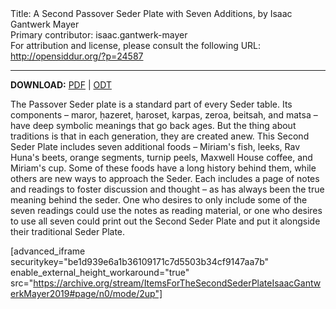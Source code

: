 <html>
<head></head>
<body>
Title: A Second Passover Seder Plate with Seven Additions, by Isaac Gantwerk Mayer<br />
Primary contributor: isaac.gantwerk-mayer<br />
For attribution and license, please consult the following URL: <a href="http://opensiddur.org/?p=24587">http://opensiddur.org/?p=24587</a>
<p />
<hr />

<strong>DOWNLOAD:</strong> <a href="https://archive.org/download/ItemsForTheSecondSederPlateIsaacGantwerkMayer2019/Items%20for%20the%20Second%20Seder%20Plate%20%28Isaac%20Gantwerk%20Mayer%202019%29.pdf">PDF</a> | <a href="https://archive.org/download/ItemsForTheSecondSederPlateIsaacGantwerkMayer2019/Items%20for%20the%20Second%20Seder%20Plate%20%28Isaac%20Gantwerk%20Mayer%202019%29.odt">ODT</a>

The Passover Seder plate is a standard part of every Seder table. Its components – maror, ḥazeret, ḥaroset, karpas, zeroa, beitsah, and matsa – have deep symbolic meanings that go back ages. But the thing about traditions is that in each generation, they are created anew. This Second Seder Plate includes seven additional foods – Miriam's fish, leeks, Rav Huna's beets, orange segments, turnip peels, Maxwell House coffee, and Miriam's cup. Some of these foods have a long history behind them, while others are new ways to approach the Seder. Each includes a page of notes and readings to foster discussion and thought – as has always been the true meaning behind the seder. One who desires to only include some of the seven readings could use the notes as reading material, or one who desires to use all seven could print out the Second Seder Plate and put it alongside their traditional Seder Plate.

[advanced_iframe securitykey="be1d939e6a1b36109171c7d5503b34cf9147aa7b" enable_external_height_workaround="true" src="https://archive.org/stream/ItemsForTheSecondSederPlateIsaacGantwerkMayer2019#page/n0/mode/2up"]


</body>
</html>